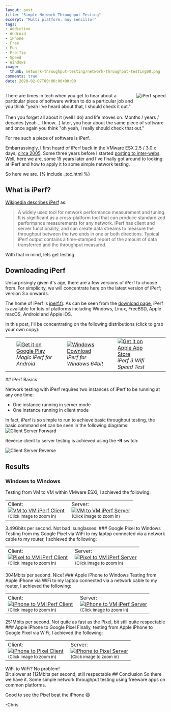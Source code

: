 ```yaml
---
layout: post
title: "Simple Network Throughput Testing" 
excerpt: "Multi platform, muy sencillo!"
tags: 
- Addictive
- Android
- iPhone
- Free
- Fun
- Pro-Tip
- Speed
- Windows
image:
  thumb: network-throughput-testing/network-throughput-testing00.png
comments: true
date: 2020-02-07T00:00:00+00:00
---
```

<img style="float: right; margin: 0px 0px 10px 10px;" alt="iPerf speed" src="/images/network-throughput-testing/network-throughput-testing00.png">
There are times in tech when you get to hear about a particular piece of software written to do a particular job and you think "yeah I've heard about that, I should check it out."
<br>
<br>
Then you forget all about it (well I do) and life moves on. Months / years / decades (yeah... I know...) later, you hear about the same piece of software and once again you think "oh yeah, I really should check that out."

For me such a piece of software is iPerf.

Embarrassingly, I first heard of iPerf back in the VMware ESX 2.5 / 3.0.x days; [circa 2005](https://www.vmware.com/support/esx25/doc/releasenotes_esx25.html). Some three years before I started [posting to inter-webs](https://polarclouds.co.uk/hello/hello/).
Well, here we are, some 15 years later and I've finally got around to looking at iPerf and how to apply it to some simple network testing.

So here we are.
{% include _toc.html %}
## What is iPerf?
[Wikipedia describes iPerf](https://en.wikipedia.org/wiki/Iperf) as:
> A widely used tool for network performance measurement and tuning. It is significant as a cross-platform tool that can produce standardized performance measurements for any network. iPerf has client and server functionality, and can create data streams to measure the throughput between the two ends in one or both directions. Typical iPerf output contains a time-stamped report of the amount of data transferred and the throughput measured.

With that in mind, lets get testing.

## Downloading iPerf
Unsurprisingly given it's age, there are a few versions of iPerf to choose from.  For simplicity, we will concentrate here on the latest version of iPerf; version 3.x onwards.

The home of iPerf is [iperf.fr](https://iperf.fr/). As can be seen from the [download page](https://iperf.fr/iperf-download.php), iPerf is available for lots of platforms including Windows, Linux, FreeBSD, Apple macOS, Android and Apple iOS.

In this post, I'll be concentrating on the following distributions (click to grab your own copy):
<table>
<tr>
<td style="height:33%; width:5%;">
</td>
<td style="height:33%;  width:25%;">
<a href='https://play.google.com/store/apps/details?id=com.nextdoordeveloper.miperf.miperf'><img alt='Get it on Google Play' src='/images/fossil-collider-hr/play.png'/></a>
<i>Magic iPerf for Android</i></td>
<td style="height:33%; width:5%;">
</td>
<td style="height:33%; width:25%;">
<a href='https://iperf.fr/iperf-download.php#windows'><img alt='Windows Download' src='/images/network-throughput-testing/network-throughput-testing01.png'/></a>
<i>iPerf for Windows 64bit</i></td>
<td style="height:33%; width:5%;">
</td>
<td style="height:33%; width:25%;">
<a href="https://apps.apple.com/gb/app/iperf-3-wifi-speed-test/id1462260546"><img alt='Get it on Apple App Store' src='/images/fossil-collider-hr/appstore.png'/></a>
<i>iPerf 3 Wifi Speed Test</i></td>
<td style="height:33%; width:5%;">
</td>
</tr>
</table>
## iPerf Basics

Network testing with iPerf requires two instances of iPerf to be running at any one time:

- One instance running in server mode
- One instance running in client mode

In fact, iPerf is so simple to run to achieve basic throughput testing, the basic command set can be seen in the following diagrams:
<img style="display: block; margin-left: auto; margin-right: auto;" alt="Client Server Forward" src="/images/network-throughput-testing/network-throughput-testing03.png">

Reverse client to server testing is achieved using the **-R** switch:

<img style="display: block; margin-left: auto; margin-right: auto;" alt="Client Server Reverse" src="/images/network-throughput-testing/network-throughput-testing04.png">

## Results
### Windows to Windows
Testing from VM to VM within VMware ESXi, I achieved the following:
<table>
<tr>
<td style="height:50%;  width:50%;">
Client:<a target="_blank" href="/images/network-throughput-testing/network-throughput-testing06.png"><img style="display:block;" src="/images/network-throughput-testing/network-throughput-testing06.png" alt="VM to VM iPerf Client"/></a><sup>(Click image to zoom in)</sup>
</td>
<td style="height:50%;  width:50%;">
Server:<a target="_blank" href="/images/network-throughput-testing/network-throughput-testing05.png"><img style="display:block;" src="/images/network-throughput-testing/network-throughput-testing05.png" alt="VM to VM iPerf Server"/></a><sup>(Click image to zoom in)</sup>
</td>
</tr>
</table>
3.49Gbits per second.  Not bad :sunglasses:
### Google Pixel to Windows
Testing from my Google Pixel via WiFi to my laptop connected via a network cable to my router, I achieved the following:
<table>
<tr>
<td style="height:50%;  width:50%;">
Client:<a target="_blank" href="/images/network-throughput-testing/network-throughput-testing07.png"><img style="display:block;" src="/images/network-throughput-testing/network-throughput-testing07.png" alt="Pixel to VM iPerf Client"/></a><sup>(Click image to zoom in)</sup>
</td>
<td style="height:50%;  width:50%;">
Server:<a target="_blank" href="/images/network-throughput-testing/network-throughput-testing08.png"><img style="display:block;" src="/images/network-throughput-testing/network-throughput-testing08.png" alt="Pixel to VM iPerf Server"/></a><sup>(Click image to zoom in)</sup>
</td>
</tr>
</table>
304Mbits per second.  Nice!
### Apple iPhone to Windows
Testing from Apple iPhone via WiFi to my laptop connected via a network cable to my router, I achieved the following:
<table>
<tr>
<td style="height:50%;  width:50%;">
Client:<a target="_blank" href="/images/network-throughput-testing/network-throughput-testing09.png"><img style="display:block;" src="/images/network-throughput-testing/network-throughput-testing09.png" alt="iPhone to VM iPerf Client"/></a><sup>(Click image to zoom in)</sup>
</td>
<td style="height:50%;  width:50%;">
Server:<a target="_blank" href="/images/network-throughput-testing/network-throughput-testing10.png"><img style="display:block;" src="/images/network-throughput-testing/network-throughput-testing10.png" alt="iPhone to VM iPerf Server"/></a><sup>(Click image to zoom in)</sup>
</td>
</tr>
</table>
251Mbits per second.  Not quite as fast as the Pixel, bit still quite respectable
### Apple iPhone to Google Pixel
Finally, testing from Apple iPhone to Google Pixel via WiFi, I achieved the following:
<table>
<tr>
<td style="height:50%;  width:50%;">
Client:<a target="_blank" href="/images/network-throughput-testing/network-throughput-testing11.png"><img style="display:block;" src="/images/network-throughput-testing/network-throughput-testing11.png" alt="iPhone to Pixel Client"/></a><sup>(Click image to zoom in)</sup>
</td>
<td style="height:50%;  width:50%;">
Server:<a target="_blank" href="/images/network-throughput-testing/network-throughput-testing12.png"><img style="display:block;" src="/images/network-throughput-testing/network-throughput-testing12.png" alt="iPhone to Pixel Server"/></a><sup>(Click image to zoom in)</sup>
</td>
</tr>
</table>
WiFi to WiFi? No problem!<br>
Bit slower at 112Mbits per second, still respectable
## Conclusion
So there we have it. Some simple network throughput testing using freeware apps on common platforms.

Good to see the Pixel beat the iPhone :smile:

-Chris